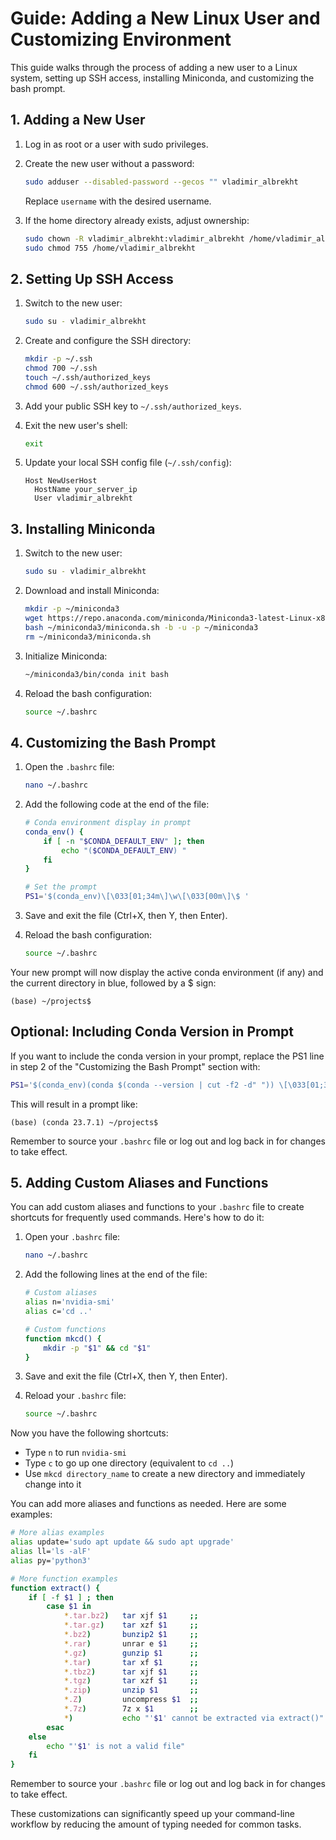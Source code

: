 # Guide: Adding a New Linux User and Customizing Environment

This guide walks through the process of adding a new user to a Linux system, setting up SSH access, installing Miniconda, and customizing the bash prompt.

## 1. Adding a New User

1. Log in as root or a user with sudo privileges.

2. Create the new user without a password:
   ```bash
   sudo adduser --disabled-password --gecos "" vladimir_albrekht
   ```
   Replace `username` with the desired username.

3. If the home directory already exists, adjust ownership:
   ```bash
   sudo chown -R vladimir_albrekht:vladimir_albrekht /home/vladimir_albrekht
   sudo chmod 755 /home/vladimir_albrekht
   ```

## 2. Setting Up SSH Access

1. Switch to the new user:
   ```bash
   sudo su - vladimir_albrekht
   ```

2. Create and configure the SSH directory:
   ```bash
   mkdir -p ~/.ssh
   chmod 700 ~/.ssh
   touch ~/.ssh/authorized_keys
   chmod 600 ~/.ssh/authorized_keys
   ```

3. Add your public SSH key to `~/.ssh/authorized_keys`.

4. Exit the new user's shell:
   ```bash
   exit
   ```

5. Update your local SSH config file (`~/.ssh/config`):
   ```
   Host NewUserHost
     HostName your_server_ip
     User vladimir_albrekht
   ```

## 3. Installing Miniconda

1. Switch to the new user:
   ```bash
   sudo su - vladimir_albrekht
   ```

2. Download and install Miniconda:
   ```bash
   mkdir -p ~/miniconda3
   wget https://repo.anaconda.com/miniconda/Miniconda3-latest-Linux-x86_64.sh -O ~/miniconda3/miniconda.sh
   bash ~/miniconda3/miniconda.sh -b -u -p ~/miniconda3
   rm ~/miniconda3/miniconda.sh
   ```

3. Initialize Miniconda:
   ```bash
   ~/miniconda3/bin/conda init bash
   ```

4. Reload the bash configuration:
   ```bash
   source ~/.bashrc
   ```

## 4. Customizing the Bash Prompt

1. Open the `.bashrc` file:
   ```bash
   nano ~/.bashrc
   ```

2. Add the following code at the end of the file:
   ```bash
   # Conda environment display in prompt
   conda_env() {
       if [ -n "$CONDA_DEFAULT_ENV" ]; then
           echo "($CONDA_DEFAULT_ENV) "
       fi
   }

   # Set the prompt
   PS1='$(conda_env)\[\033[01;34m\]\w\[\033[00m\]\$ '
   ```

3. Save and exit the file (Ctrl+X, then Y, then Enter).

4. Reload the bash configuration:
   ```bash
   source ~/.bashrc
   ```

Your new prompt will now display the active conda environment (if any) and the current directory in blue, followed by a $ sign:

```
(base) ~/projects$ 
```

## Optional: Including Conda Version in Prompt

If you want to include the conda version in your prompt, replace the PS1 line in step 2 of the "Customizing the Bash Prompt" section with:

```bash
PS1='$(conda_env)(conda $(conda --version | cut -f2 -d" ")) \[\033[01;34m\]\w\[\033[00m\]\$ '
```

This will result in a prompt like:

```
(base) (conda 23.7.1) ~/projects$ 
```

Remember to source your `.bashrc` file or log out and log back in for changes to take effect.

## 5. Adding Custom Aliases and Functions

You can add custom aliases and functions to your `.bashrc` file to create shortcuts for frequently used commands. Here's how to do it:

1. Open your `.bashrc` file:
   ```bash
   nano ~/.bashrc
   ```

2. Add the following lines at the end of the file:

   ```bash
   # Custom aliases
   alias n='nvidia-smi'
   alias c='cd ..'

   # Custom functions
   function mkcd() {
       mkdir -p "$1" && cd "$1"
   }
   ```

3. Save and exit the file (Ctrl+X, then Y, then Enter).

4. Reload your `.bashrc` file:
   ```bash
   source ~/.bashrc
   ```

Now you have the following shortcuts:

- Type `n` to run `nvidia-smi`
- Type `c` to go up one directory (equivalent to `cd ..`)
- Use `mkcd directory_name` to create a new directory and immediately change into it

You can add more aliases and functions as needed. Here are some examples:

```bash
# More alias examples
alias update='sudo apt update && sudo apt upgrade'
alias ll='ls -alF'
alias py='python3'

# More function examples
function extract() {
    if [ -f $1 ] ; then
        case $1 in
            *.tar.bz2)   tar xjf $1     ;;
            *.tar.gz)    tar xzf $1     ;;
            *.bz2)       bunzip2 $1     ;;
            *.rar)       unrar e $1     ;;
            *.gz)        gunzip $1      ;;
            *.tar)       tar xf $1      ;;
            *.tbz2)      tar xjf $1     ;;
            *.tgz)       tar xzf $1     ;;
            *.zip)       unzip $1       ;;
            *.Z)         uncompress $1  ;;
            *.7z)        7z x $1        ;;
            *)           echo "'$1' cannot be extracted via extract()" ;;
        esac
    else
        echo "'$1' is not a valid file"
    fi
}
```

Remember to source your `.bashrc` file or log out and log back in for changes to take effect.

These customizations can significantly speed up your command-line workflow by reducing the amount of typing needed for common tasks.